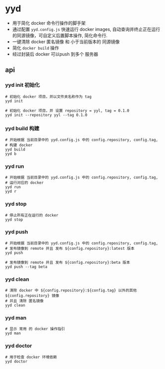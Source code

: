 # yyd
* 用于简化 docker 命令行操作的脚手架
* 通过配置 `yyd.config.js` 快速运行 docker images, 自动查询并终止正在运行的同源镜像，可自定义后置脚本操作, 简化命令行.
* 一键清除 docker 匿名镜像 和 小于当前版本的 同源镜像
* 简化 `docker build` 操作
* 经过封装后 docker 可以push 到多个 服务器

## api

### yyd init 初始化

```
# 初始化 docker 项目，并以文件夹名称作为 tag
yyd init

# 初始化 docker 项目，并 设置 repository = yyl, tag = 0.1.0
yyd init --repository yyl --tag 0.1.0
```

### yyd build 构建

```
# 开始根据 当前目录中的 yyd.config.js 中的 config.repository, config.tag,
# 构建 docker
yyd build
yyd b
```

### yyd run

```
# 开始根据 当前目录中的 yyd.config.js 中的 config.repository, config.tag,
# 运行对应的 docker
yyd run
yyd r
```

### yyd stop
```
# 停止所有正在运行的 docker
yyd stop
```

### yyd push

```
# 开始根据 当前目录中的 yyd.config.js 中的 config.repository, config.tag,
# 发布镜像到 remote 并且 发布 ${config.repository}:latest 版本
yyd push

# 发布镜像到 remote 并且 发布 ${config.repository}:beta 版本
yyd push --tag beta
```

### yyd clean
```
# 清除 docker 中 ${config.repository}:${config.tag} 以外的其他 ${config.repository} 镜像
# 并且 清除 匿名镜像
yyd clean
```

### yyd man
```
# 显示 常用 的 docker 操作指引
yyd man
```

### yyd doctor
```
# 用于检查 docker 环境依赖
yyd doctor
```